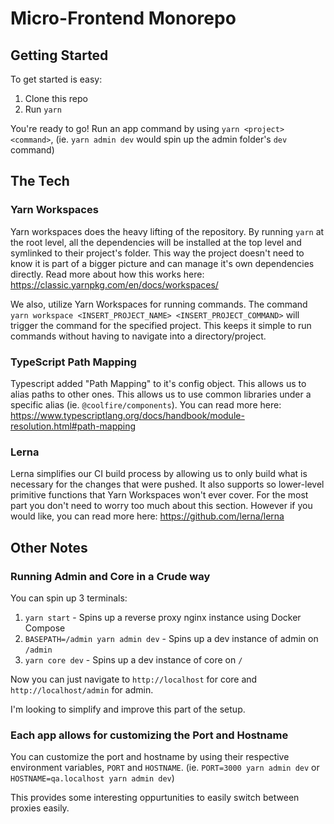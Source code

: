 # Micro-Frontend Monorepo

## Getting Started

To get started is easy:

1. Clone this repo
2. Run `yarn`

You're ready to go! Run an app command by using `yarn <project> <command>`, (ie. `yarn admin dev` would spin up the admin folder's `dev` command)

## The Tech

### Yarn Workspaces

Yarn workspaces does the heavy lifting of the repository. By running `yarn` at the root level, all the dependencies will be installed at the top level and symlinked to their project's folder. This way the project doesn't need to know it is part of a bigger picture and can manage it's own dependencies directly. Read more about how this works here: https://classic.yarnpkg.com/en/docs/workspaces/

We also, utilize Yarn Workspaces for running commands. The command `yarn workspace <INSERT_PROJECT_NAME> <INSERT_PROJECT_COMMAND>` will trigger the command for the specified project. This keeps it simple to run commands without having to navigate into a directory/project.

### TypeScript Path Mapping

Typescript added "Path Mapping" to it's config object. This allows us to alias paths to other ones. This allows us to use common libraries under a specific alias (ie. `@coolfire/components`). You can read more here: https://www.typescriptlang.org/docs/handbook/module-resolution.html#path-mapping

### Lerna

Lerna simplifies our CI build process by allowing us to only build what is necessary for the changes that were pushed. It also supports so lower-level primitive functions that Yarn Workspaces won't ever cover. For the most part you don't need to worry too much about this section. However if you would like, you can read more here: https://github.com/lerna/lerna

## Other Notes

### Running Admin and Core in a Crude way

You can spin up 3 terminals:

1. `yarn start` - Spins up a reverse proxy nginx instance using Docker Compose
2. `BASEPATH=/admin yarn admin dev` - Spins up a dev instance of admin on `/admin`
3. `yarn core dev` - Spins up a dev instance of core on `/`

Now you can just navigate to `http://localhost` for core and `http://localhost/admin` for admin.

I'm looking to simplify and improve this part of the setup.

### Each app allows for customizing the Port and Hostname

You can customize the port and hostname by using their respective environment variables, `PORT` and `HOSTNAME`. (ie. `PORT=3000 yarn admin dev` or `HOSTNAME=qa.localhost yarn admin dev`)

This provides some interesting oppurtunities to easily switch between proxies easily.

